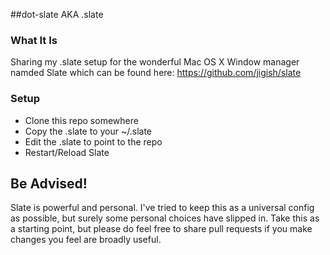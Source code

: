 
##dot-slate AKA .slate

### What It Is

Sharing my .slate setup for the wonderful Mac OS X Window manager namded Slate which can be
found here: https://github.com/jigish/slate

### Setup

  - Clone this repo somewhere
  - Copy the .slate to your ~/.slate
  - Edit the .slate to point to the repo
  - Restart/Reload Slate

## Be Advised!

Slate is powerful and personal.  I've tried to keep this as a universal config as possible, but
surely some personal choices have slipped in.  Take this as a starting point, but please do feel
free to share pull requests if you make changes you feel are broadly useful.
